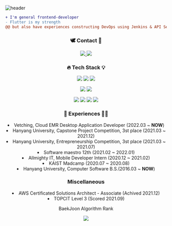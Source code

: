 ![header](https://capsule-render.vercel.app/api?type=waving&color=gradient&customColorList=12&height=300&section=header&text=Kyungho,%20Park&fontSize=60&fontAlignY=40&animation=fadeIn&desc=@auaicn%20from%20(Korea)&descSize=20&descAlign=62)

```diff
+ I'm general frontend-developer
- Flutter is my strength
@@ but also have experiences constructing DevOps using Jenkins & API Server @@
```

<h3 align="center"> 🕊 Contact 🦅 </h3>
<p align="center">
  <a href="mailto:crorowslowpp@gmail.com">
     <img src="https://img.shields.io/badge/Gmail-d14836?style=flat-square&logo=Gmail&logoColor=white&link=mailto:crorowslowpp@gmail.com"/>
  </a>
  <a href="https://devlog-kyungho.netlify.app/">
     <img src="https://img.shields.io/badge/Blog-00C7B7?style=flat-square&logo=Netlify&logoColor=white&link=devlog-kyungho.netlify.app/"/>
  </a>
</p>

<h3 align="center"> 🔥 Tech Stack 💡 </h3>
<p align="center">
  <img src="https://img.shields.io/badge/Flutter-02569B?style=flat-square&logo=Flutter&logoColor=white"/>
  <img src="https://img.shields.io/badge/React-61DAFB?style=flat-square&logo=React&logoColor=black"/>
  <img src="https://img.shields.io/badge/TypeScript-3178C6?style=flat-square&logo=TypeScript&logoColor=white"/></a>
</p>
<p align="center">
  <img src="https://img.shields.io/badge/GraphQL-E10098?style=flat-square&logo=GraphQL&logoColor=white"/></a>
  <img src="https://img.shields.io/badge/Apollo-311C87?style=flat-square&logo=Apollo-GraphQL&logoColor=white"/></a>
</p>
<p align="center">
  <img src="https://img.shields.io/badge/Firebase-FFCA28?style=flat-square&logo=firebase&logoColor=white"/></a>
  <img src="https://img.shields.io/badge/Google_Analytics-E37400?style=flat-square&logo=Google-Analytics&logoColor=white"/></a>
  <img src="https://img.shields.io/badge/Jenkins-D24939?style=flat-square&logo=Jenkins&logoColor=white"/></a>
  <img src="https://img.shields.io/badge/Docker-2496ED?style=flat-square&logo=Docker&logoColor=white"/></a>
</p>

<h3 align="center"> 🧑 Experiences 👩‍💻 </h3>
<p align="center">
<!--   <li align ="center"> Vetching, Cross-Platform Mobile Developer (2022.10 ~ <strong>NOW</strong>)</li> -->
  <li align ="center"> Vetching, Cloud EMR Desktop Application Developer (2022.03 ~ <strong>NOW</strong>)</li>
  <li align ="center"> Hanyang University, Capstone Project Competition, 3st place (2021.03 ~ 2021.12)</li> 
  <li align ="center"> Hanyang University, Entrepreneurship Competition, 3st place (2021.03 ~ 2021.07)</li>   
  <li align ="center"> Software maestro 12th (2021.02 ~ 2022.01)</li>
  <li align ="center"> Allmighty IT, Mobile Developer Intern (2020.12 ~ 2021.02)</li>
  <li align ="center"> KAIST Madcamp (2020.07 ~ 2020.08) </li> 
  <li align ="center"> Hanyang University, Computer Software B.S.(2016.03 ~ <strong>NOW</strong>)</li>
</p>

<h3 align="center"> Miscellaneous </h3>
<p align="center">
  <li align ="center"> AWS Certificated Solutions Architect - Associate (Achived 2021.12)</li>
  <li align ="center"> TOPCIT Level 3 (Scored 2021.09)</li>
  <p/>
  <p align="center"> BaekJoon Algorithm Rank </p>  
  <p align="center">
    <img src="http://mazassumnida.wtf/api/v2/generate_badge?boj=auaicn">
  </p>
</p>
